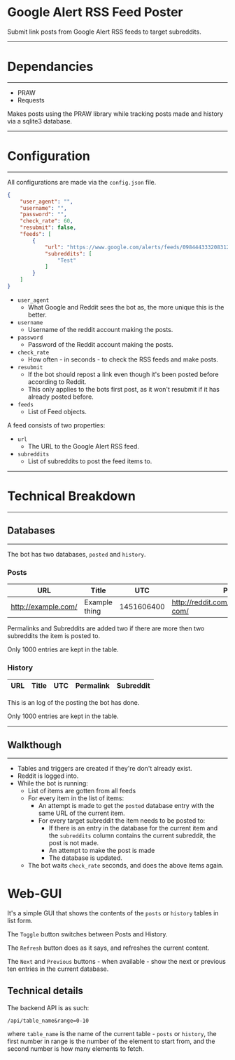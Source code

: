 # Google Alert RSS Feed Poster

Submit link posts from Google Alert RSS feeds to target subreddits.

*****

# Dependancies

*****

- PRAW
- Requests

Makes posts using the PRAW library while tracking posts made and history via a sqlite3 database.

*****

# Configuration

*****

All configurations are made via the `config.json` file.

```JSON
{
    "user_agent": "",
    "username": "",
    "password": "",
    "check_rate": 60,
    "resubmit": false,
    "feeds": [
        {
            "url": "https://www.google.com/alerts/feeds/09844433320831210961/3504146379976622958",
            "subreddits": [
                "Test"
            ]
        }
    ]
}
```

- `user_agent`
    - What Google and Reddit sees the bot as, the more unique this is the better.
- `username`
    - Username of the reddit account making the posts.
- `password`
    - Password of the Reddit account making the posts.
- `check_rate`
    - How often - in seconds - to check the RSS feeds and make posts.
- `resubmit`
    - If the bot should repost a link even though it's been posted before according to Reddit.
    - This only applies to the bots first post, as it won't resubmit if it has already posted before.
- `feeds`
    - List of Feed objects.

A feed consists of two properties:

- `url`
    - The URL to the Google Alert RSS feed.
- `subreddits`
    - List of subreddits to post the feed items to.

*****

# Technical Breakdown

*****

## Databases

*****

The bot has two databases, `posted` and `history`.

### Posts

URL | Title | UTC | Permalinks | Subreddits
--- |  ---  | --- |     ---    |    ---
http://example.com/ | Example thing | 1451606400 | http://reddit.com/Test/1234567/example-com/ | Test

Permalinks and Subreddits are added two if there are more then two subreddits the item is posted to.

Only 1000 entries are kept in the table.

### History

URL | Title | UTC | Permalink | Subreddit
--- |  ---  | --- |     ---   |    ---

This is an log of the posting the bot has done.

Only 1000 entries are kept in the table.

*****

## Walkthough

*****

- Tables and triggers are created if they're don't already exist.
- Reddit is logged into.
- While the bot is running:
    - List of items are gotten from all feeds
    - For every item in the list of items:
        - An attempt is made to get the `posted` database entry with the same URL of the current item.
        - For every target subreddit the item needs to be posted to:
            - If there is an entry in the database for the current item and the `subreddits` column contains the current subreddit, the post is not made.
            - An attempt to make the post is made
            - The database is updated.
    - The bot waits `check_rate` seconds, and does the above items again.

# Web-GUI

It's a simple GUI that shows the contents of the `posts` or `history` tables in list form.

The `Toggle` button switches between Posts and History.

The `Refresh` button does as it says, and refreshes the current content.

The `Next` and `Previous` buttons - when available - show the next or previous ten entries in the current database.

## Technical details

The backend API is as such:

`/api/table_name&range=0-10`

where `table_name` is the name of the current table - `posts` or `history`, the first number in range is the number of the element to start from, and the second number is how many elements to fetch.